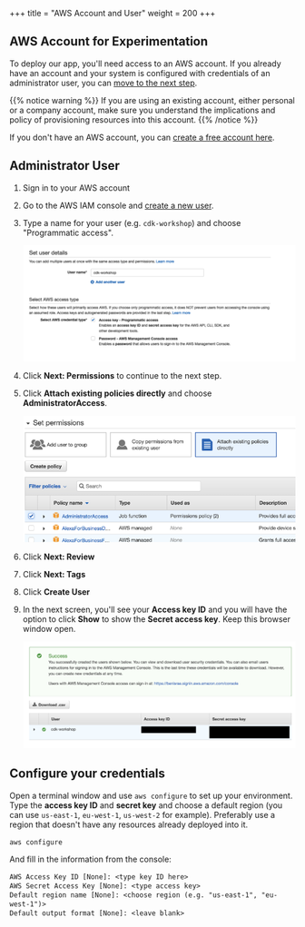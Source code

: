 +++
title = "AWS Account and User"
weight = 200
+++

## AWS Account for Experimentation

To deploy our app, you'll need access to an AWS account. If you already have an
account and your system is configured with credentials of an administrator user,
you can [move to the next step](./300-nodejs.html).

{{% notice warning %}}
If you are using an existing account, either personal or
a company account, make sure you understand the implications and policy of
provisioning resources into this account.
{{% /notice %}}

If you don't have an AWS account, you can [create a free account
here](https://portal.aws.amazon.com/billing/signup).

## Administrator User

1. Sign in to your AWS account
2. Go to the AWS IAM console and [create a new user](https://console.aws.amazon.com/iam/home?#/users$new).
3. Type a name for your user (e.g. `cdk-workshop`) and choose "Programmatic access".

    ![](./new-user-1.png)

4. Click **Next: Permissions** to continue to the next step.
5. Click **Attach existing policies directly** and choose **AdministratorAccess**.

    ![](./new-user-2.png)

6. Click **Next: Review**
7. Click **Next: Tags**
8. Click **Create User**
9. In the next screen, you'll see your **Access key ID** and you will have the option
   to click **Show** to show the **Secret access key**. Keep this browser window open.

    ![](./new-user-3.png)

## Configure your credentials

Open a terminal window and use `aws configure` to set up your environment. Type
the __access key ID__ and __secret key__ and choose a default region (you can
use `us-east-1`, `eu-west-1`, `us-west-2` for example). Preferably use a region
that doesn't have any resources already deployed into it.

```
aws configure
```

And fill in the information from the console:

```
AWS Access Key ID [None]: <type key ID here>
AWS Secret Access Key [None]: <type access key>
Default region name [None]: <choose region (e.g. "us-east-1", "eu-west-1")>
Default output format [None]: <leave blank>
```
